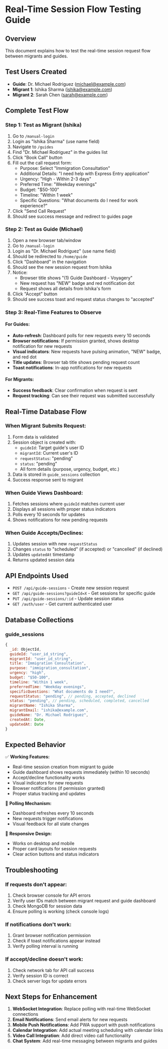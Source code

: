 # Real-Time Session Flow Testing Guide

## Overview
This document explains how to test the real-time session request flow between migrants and guides.

## Test Users Created
- **Guide**: Dr. Michael Rodriguez (michael@example.com)
- **Migrant 1**: Ishika Sharma (ishika@example.com)  
- **Migrant 2**: Sarah Chen (sarah@example.com)

## Complete Test Flow

### Step 1: Test as Migrant (Ishika)
1. Go to `/manual-login`
2. Login as "Ishika Sharma" (use name field)
3. Navigate to `/guides` 
4. Find "Dr. Michael Rodriguez" in the guides list
5. Click "Book Call" button
6. Fill out the call request form:
   - Purpose: Select "Immigration Consultation"
   - Additional Details: "I need help with Express Entry application"
   - Urgency: "High - Within 2-3 days"
   - Preferred Time: "Weekday evenings"
   - Budget: "$50-100"
   - Timeline: "Within 1 week"
   - Specific Questions: "What documents do I need for work experience?"
7. Click "Send Call Request"
8. Should see success message and redirect to guides page

### Step 2: Test as Guide (Michael)
1. Open a new browser tab/window
2. Go to `/manual-login`
3. Login as "Dr. Michael Rodriguez" (use name field)
4. Should be redirected to `/home/guide`
5. Click "Dashboard" in the navigation
6. Should see the new session request from Ishika
7. Notice:
   - Browser title shows "(1) Guide Dashboard - Voyagery"
   - New request has "NEW" badge and red notification dot
   - Request shows all details from Ishika's form
8. Click "Accept" button
9. Should see success toast and request status changes to "accepted"

### Step 3: Real-Time Features to Observe

#### For Guides:
- **Auto-refresh**: Dashboard polls for new requests every 10 seconds
- **Browser notifications**: If permission granted, shows desktop notification for new requests
- **Visual indicators**: New requests have pulsing animation, "NEW" badge, and red dot
- **Title updates**: Browser tab title shows pending request count
- **Toast notifications**: In-app notifications for new requests

#### For Migrants:
- **Success feedback**: Clear confirmation when request is sent
- **Request tracking**: Can see their request was submitted successfully

## Real-Time Database Flow

### When Migrant Submits Request:
1. Form data is validated
2. Session object is created with:
   - `guideId`: Target guide's user ID
   - `migrantId`: Current user's ID
   - `requestStatus`: "pending"
   - `status`: "pending"
   - All form details (purpose, urgency, budget, etc.)
3. Data is stored in `guide_sessions` collection
4. Success response sent to migrant

### When Guide Views Dashboard:
1. Fetches sessions where `guideId` matches current user
2. Displays all sessions with proper status indicators
3. Polls every 10 seconds for updates
4. Shows notifications for new pending requests

### When Guide Accepts/Declines:
1. Updates session with new `requestStatus`
2. Changes `status` to "scheduled" (if accepted) or "cancelled" (if declined)
3. Updates `updatedAt` timestamp
4. Returns updated session data

## API Endpoints Used

- `POST /api/guide-sessions` - Create new session request
- `GET /api/guide-sessions?guideId=X` - Get sessions for specific guide
- `PUT /api/guide-sessions/:id` - Update session status
- `GET /auth/user` - Get current authenticated user

## Database Collections

### guide_sessions
```javascript
{
  _id: ObjectId,
  guideId: "user_id_string",
  migrantId: "user_id_string", 
  title: "Immigration Consultation",
  purpose: "immigration_consultation",
  urgency: "high",
  budget: "$50-100",
  timeline: "Within 1 week",
  preferredTime: "Weekday evenings",
  specificQuestions: "What documents do I need?",
  requestStatus: "pending", // pending, accepted, declined
  status: "pending", // pending, scheduled, completed, cancelled
  migrantName: "Ishika Sharma",
  migrantEmail: "ishika@example.com",
  guideName: "Dr. Michael Rodriguez",
  createdAt: Date,
  updatedAt: Date
}
```

## Expected Behavior

✅ **Working Features:**
- Real-time session creation from migrant to guide
- Guide dashboard shows requests immediately (within 10 seconds)
- Accept/decline functionality works
- Visual indicators for new requests
- Browser notifications (if permission granted)
- Proper status tracking and updates

🔄 **Polling Mechanism:**
- Dashboard refreshes every 10 seconds
- New requests trigger notifications
- Visual feedback for all state changes

📱 **Responsive Design:**
- Works on desktop and mobile
- Proper card layouts for session requests
- Clear action buttons and status indicators

## Troubleshooting

### If requests don't appear:
1. Check browser console for API errors
2. Verify user IDs match between migrant request and guide dashboard
3. Check MongoDB for session data
4. Ensure polling is working (check console logs)

### If notifications don't work:
1. Grant browser notification permission
2. Check if toast notifications appear instead
3. Verify polling interval is running

### If accept/decline doesn't work:
1. Check network tab for API call success
2. Verify session ID is correct
3. Check server logs for update errors

## Next Steps for Enhancement

1. **WebSocket Integration**: Replace polling with real-time WebSocket connections
2. **Email Notifications**: Send email alerts for new requests
3. **Mobile Push Notifications**: Add PWA support with push notifications
4. **Calendar Integration**: Add actual meeting scheduling with calendar links
5. **Video Call Integration**: Add direct video call functionality
6. **Chat System**: Add real-time messaging between migrants and guides